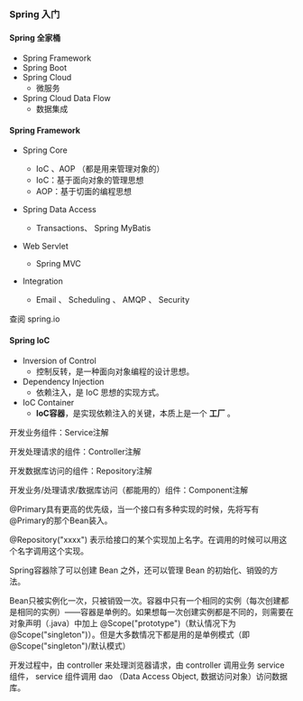 ### Spring 入门

#### Spring 全家桶

- Spring Framework
- Spring Boot
- Spring Cloud
  - 微服务
- Spring Cloud Data Flow
  - 数据集成



#### Spring Framework

- Spring Core

  - IoC 、AOP （都是用来管理对象的）
  - IoC：基于面向对象的管理思想
  - AOP：基于切面的编程思想

- Spring Data Access

  - Transactions、 Spring MyBatis

- Web Servlet

  - Spring MVC

- Integration

  - Email 、 Scheduling 、 AMQP 、 Security

  

查阅 spring.io

#### Spring IoC

- Inversion of Control
  - 控制反转，是一种面向对象编程的设计思想。
- Dependency Injection
  - 依赖注入，是 IoC 思想的实现方式。
- IoC Container
  - **IoC容器**，是实现依赖注入的关键，本质上是一个 **工厂** 。

开发业务组件：Service注解

开发处理请求的组件：Controller注解

开发数据库访问的组件：Repository注解

开发业务/处理请求/数据库访问（都能用的）组件：Component注解

@Primary具有更高的优先级，当一个接口有多种实现的时候，先将写有@Primary的那个Bean装入。

@Repository("xxxx") 表示给接口的某个实现加上名字。在调用的时候可以用这个名字调用这个实现。

Spring容器除了可以创建 Bean 之外，还可以管理 Bean 的初始化、销毁的方法。

Bean只被实例化一次，只被销毁一次。容器中只有一个相同的实例（每次创建都是相同的实例）——容器是单例的。如果想每一次创建实例都是不同的，则需要在对象声明（.java）中加上 @Scope("prototype")（默认情况下为@Scope("singleton")）。但是大多数情况下都是用的是单例模式（即@Scope("singleton")/默认模式）

开发过程中，由 controller 来处理浏览器请求，由 controller 调用业务 service 组件， service 组件调用 dao （Data Access Object, 数据访问对象）访问数据库。



